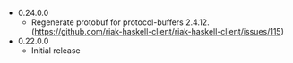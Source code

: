 * 0.24.0.0
  - Regenerate protobuf for protocol-buffers 2.4.12. (https://github.com/riak-haskell-client/riak-haskell-client/issues/115)
* 0.22.0.0
  - Initial release
